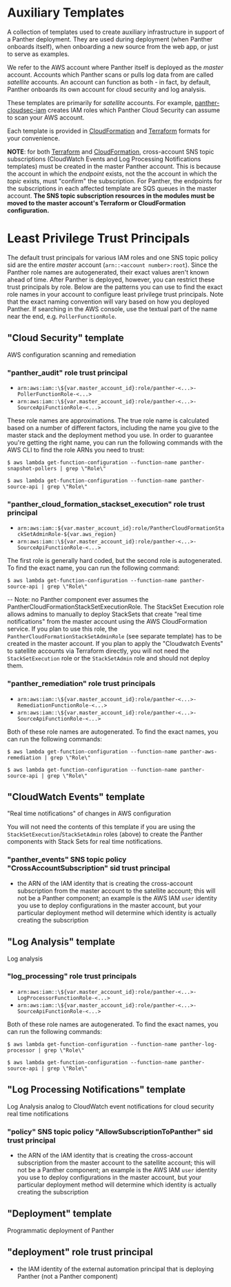 # Auxiliary Templates

A collection of templates used to create auxiliary infrastructure in support of a Panther deployment.
They are used during deployment (when Panther onboards itself), when onboarding a new source from
the web app, or just to serve as examples.

We refer to the AWS account where Panther itself is deployed as the _master_ account.
Accounts which Panther scans or pulls log data from are called _satellite_ accounts. An account can
function as both - in fact, by default, Panther onboards its own account for cloud security and log analysis.

These templates are primarily for _satellite_ accounts.
For example, [panther-cloudsec-iam](cloudformation/panther-cloudsec-iam.yml) creates IAM roles
which Panther Cloud Security can assume to scan your AWS account.

Each template is provided in [CloudFormation](cloudformation) and [Terraform](terraform) formats for your convenience.

**NOTE**: for both [Terraform](https://registry.terraform.io/providers/hashicorp/aws/latest/docs/resources/sns_topic_subscription) and [CloudFormation](https://docs.aws.amazon.com/sns/latest/api/API_Subscribe.html), cross-account SNS topic subscriptions (CloudWatch Events and Log Processing Notifications templates) must be created in the master Panther account. This is because the account in which the _endpoint_ exists, not the the account in which the _topic_ exists, must "confirm" the subscription. For Panther, the endpoints for the subscriptions in each affected template are SQS queues in the master account. **The SNS topic subscription resources in the modules must be moved to the master account's Terraform or CloudFormation configuration.**


# Least Privilege Trust Principals

The default trust principals for various IAM roles and one SNS topic policy sid are the entire _master_ account (`arn::<account number>:root`). Since the Panther role names are autogenerated, their exact values aren't known ahead of time. After Panther is deployed, however, you can restrict these trust principals by role. Below are the patterns you can use to find the exact role names in your account to configure least privilege trust principals. Note that the exact naming convention will vary based on how you deployed Panther. If searching in the AWS console, use the textual part of the name near the end, e.g. `PollerFunctionRole`.

## "Cloud Security" template
AWS configuration scanning and remediation

### "panther_audit" role trust principal

- `arn:aws:iam::\${var.master_account_id}:role/panther-<...>-PollerFunctionRole-<...>`
- `arn:aws:iam::\${var.master_account_id}:role/panther-<...>-SourceApiFunctionRole-<...>`

These role names are approximations. The true role name is calculated based on a number of different factors, including the name you give to the master stack and the deployment method you use. In order to guarantee you're getting the right name, you can run the following commands with the AWS CLI to find the role ARNs you need to trust:

`$ aws lambda get-function-configuration --function-name panther-snapshot-pollers | grep \"Role\"`

`$ aws lambda get-function-configuration --function-name panther-source-api | grep \"Role\"`

### "panther_cloud_formation_stackset_execution" role trust principal

- `arn:aws:iam::${var.master_account_id}:role/PantherCloudFormationStackSetAdminRole-${var.aws_region}`
- `arn:aws:iam::\${var.master_account_id}:role/panther-<...>-SourceApiFunctionRole-<...>`

The first role is generally hard coded, but the second role is autogenerated. To find the exact name, you can run the following command:

`$ aws lambda get-function-configuration --function-name panther-source-api | grep \"Role\"`

-- Note: no Panther component ever assumes the PantherCloudFormationStackSetExecutionRole. The StackSet Execution role allows admins to manually to deploy StackSets that create "real time notifications" from the master account using the AWS CloudFormation service. If you plan to use this role, the `PantherCloudFormationStackSetAdminRole` (see separate template) has to be created in the master account. If you plan to apply the "Cloudwatch Events" to satellite accounts via Terraform directly, you will not need the `StackSetExecution` role or the `StackSetAdmin` role and should not deploy them.

### "panther_remediation" role trust principals

- `arn:aws:iam::\${var.master_account_id}:role/panther-<...>-RemediationFunctionRole-<...>`
- `arn:aws:iam::\${var.master_account_id}:role/panther-<...>-SourceApiFunctionRole-<...>`

Both of these role names are autogenerated. To find the exact names, you can run the following commands:

`$ aws lambda get-function-configuration --function-name panther-aws-remediation | grep \"Role\"`

`$ aws lambda get-function-configuration --function-name panther-source-api | grep \"Role\"`


## "CloudWatch Events" template
"Real time notifications" of changes in AWS configuration

You will not need the contents of this template if you are using the `StackSetExecution`/`StackSetAdmin` roles (above) to create the Panther components with Stack Sets for real time notifications.

### "panther_events" SNS topic policy "CrossAccountSubscription" sid trust principal

- the ARN of the IAM identity that is creating the cross-account subscription from the master account to the satellite account; this will not be a Panther component; an example is the AWS IAM `user` identity you use to deploy configurations in the master account, but your particular deployment method will determine which identity is actually creating the subscription


## "Log Analysis" template
Log analysis

### "log_processing" role trust principals

- `arn:aws:iam::\${var.master_account_id}:role/panther-<...>-LogProcessorFunctionRole-<...>`
- `arn:aws:iam::\${var.master_account_id}:role/panther-<...>-SourceApiFunctionRole-<...>`

Both of these role names are autogenerated. To find the exact names, you can run the following commands:

`$ aws lambda get-function-configuration --function-name panther-log-processor | grep \"Role\"`

`$ aws lambda get-function-configuration --function-name panther-source-api | grep \"Role\"`


## "Log Processing Notifications" template
Log Analysis analog to CloudWatch event notifications for cloud security real time notifications

### "policy" SNS topic policy "AllowSubscriptionToPanther" sid trust principal

- the ARN of the IAM identity that is creating the cross-account subscription from the master account to the satellite account; this will not be a Panther component; an example is the AWS IAM `user` identity you use to deploy configurations in the master account, but your particular deployment method will determine which identity is actually creating the subscription


## "Deployment" template
Programmatic deployment of Panther

## "deployment" role trust principal

- the IAM identity of the external automation principal that is deploying Panther (not a Panther component)
